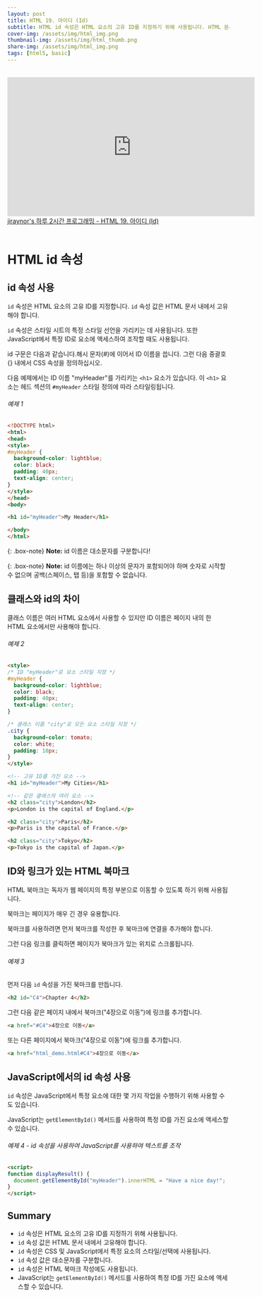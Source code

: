 ```yaml
---
layout: post
title: HTML 19. 아이디 (Id)
subtitle: HTML id 속성은 HTML 요소의 고유 ID를 지정하기 위해 사용됩니다. HTML 문서에서 동일한 id를 가진 요소를 두 개 이상 가질 수 없습니다.
cover-img: /assets/img/html_img.png
thumbnail-img: /assets/img/html_thumb.png
share-img: /assets/img/html_img.png
tags: [html5, basic]
---
```


<br>
<iframe width="560" height="315" src="https://www.youtube.com/embed/8Ffg-8huic8" title="YouTube video player" frameborder="0" allow="accelerometer; autoplay; clipboard-write; encrypted-media; gyroscope; picture-in-picture" allowfullscreen></iframe>
<a href="https://youtu.be/8Ffg-8huic8" target="_blank">jiraynor's 하루 2시간 프로그래밍 - HTML 19. 아이디 (Id)</a>
<br>
<br>

# HTML id 속성

## id 속성 사용

```id``` 속성은 HTML 요소의 고유 ID를 지정합니다. ```id``` 속성 값은 HTML 문서 내에서 고유해야 합니다.

```id``` 속성은 스타일 시트의 특정 스타일 선언을 가리키는 데 사용됩니다. 또한 JavaScript에서 특정 ID로 요소에 액세스하여 조작할 때도 사용됩니다.

id 구문은 다음과 같습니다.해시 문자(#)에 이어서 ID 이름을 씁니다. 그런 다음 중괄호 {} 내에서 CSS 속성을 정의하십시오.

다음 예제에서는 ID 이름 "myHeader"를 가리키는 ```<h1>``` 요소가 있습니다. 이 ```<h1>``` 요소는 헤드 섹션의 ```#myHeader``` 스타일 정의에 따라 스타일링됩니다.

###### 예제 1

```html
<!DOCTYPE html>
<html>
<head>
<style>
#myHeader {
  background-color: lightblue;
  color: black;
  padding: 40px;
  text-align: center;
}
</style>
</head>
<body>

<h1 id="myHeader">My Header</h1>

</body>
</html>
```

{: .box-note}
**Note:** id 이름은 대소문자를 구분합니다!

{: .box-note}
**Note:** id 이름에는 하나 이상의 문자가 포함되어야 하며 숫자로 시작할 수 없으며 공백(스페이스, 탭 등)을 포함할 수 없습니다.

## 클래스와 id의 차이

클래스 이름은 여러 HTML 요소에서 사용할 수 있지만 ID 이름은 페이지 내의 한 HTML 요소에서만 사용해야 합니다.

###### 예제 2

```html
<style>
/* ID "myHeader"로 요소 스타일 지정 */
#myHeader {
  background-color: lightblue;
  color: black;
  padding: 40px;
  text-align: center;
}

/* 클래스 이름 "city"로 모든 요소 스타일 지정 */
.city {
  background-color: tomato;
  color: white;
  padding: 10px;
}
</style>

<!-- 고유 ID를 가진 요소 -->
<h1 id="myHeader">My Cities</h1>

<!-- 같은 클래스의 여러 요소 -->
<h2 class="city">London</h2>
<p>London is the capital of England.</p>

<h2 class="city">Paris</h2>
<p>Paris is the capital of France.</p>

<h2 class="city">Tokyo</h2>
<p>Tokyo is the capital of Japan.</p>
```

## ID와 링크가 있는 HTML 북마크

HTML 북마크는 독자가 웹 페이지의 특정 부분으로 이동할 수 있도록 하기 위해 사용됩니다.

북마크는 페이지가 매우 긴 경우 유용합니다.

북마크를 사용하려면 먼저 북마크를 작성한 후 북마크에 연결을 추가해야 합니다.

그런 다음 링크를 클릭하면 페이지가 북마크가 있는 위치로 스크롤됩니다.

###### 예제 3

먼저 다음 ```id``` 속성을 가진 북마크를 만듭니다.

```html
<h2 id="C4">Chapter 4</h2>
```

그런 다음 같은 페이지 내에서 북마크("4장으로 이동")에 링크를 추가합니다.

```html
<a href="#C4">4장으로 이동</a>
```

또는 다른 페이지에서 북마크("4장으로 이동")에 링크를 추가합니다.

```html
<a href="html_demo.html#C4">4장으로 이동</a>
```

## JavaScript에서의 id 속성 사용

```id``` 속성은 JavaScript에서 특정 요소에 대한 몇 가지 작업을 수행하기 위해 사용할 수도 있습니다.

JavaScript는 ```getElementById()``` 메서드를 사용하여 특정 ID를 가진 요소에 액세스할 수 있습니다.

###### 예제 4 - id 속성을 사용하여 JavaScript를 사용하여 텍스트를 조작

```html
<script>
function displayResult() {
  document.getElementById("myHeader").innerHTML = "Have a nice day!";
}
</script>
```

## Summary

+ ```id``` 속성은 HTML 요소의 고유 ID를 지정하기 위해 사용됩니다.
+ ```id``` 속성 값은 HTML 문서 내에서 고유해야 합니다.
+ ```id``` 속성은 CSS 및 JavaScript에서 특정 요소의 스타일/선택에 사용됩니다.
+ ```id``` 속성 값은 대소문자를 구분합니다.
+ ```id``` 속성은 HTML 북마크 작성에도 사용됩니다.
+ JavaScript는 ```getElementById()``` 메서드를 사용하여 특정 ID를 가진 요소에 액세스할 수 있습니다.
